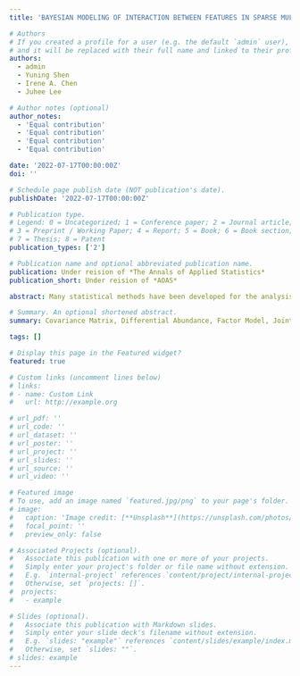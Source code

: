 ```yaml
---
title: 'BAYESIAN MODELING OF INTERACTION BETWEEN FEATURES IN SPARSE MULTIVARIATE COUNT DATA WITH APPLICATION TO MICROBIOME STUDY'

# Authors
# If you created a profile for a user (e.g. the default `admin` user), write the username (folder name) here
# and it will be replaced with their full name and linked to their profile.
authors:
  - admin
  - Yuning Shen 
  - Irene A. Chen
  - Juhee Lee

# Author notes (optional)
author_notes:
  - 'Equal contribution'
  - 'Equal contribution'
  - 'Equal contribution'
  - 'Equal contribution'

date: '2022-07-17T00:00:00Z'
doi: ''

# Schedule page publish date (NOT publication's date).
publishDate: '2022-07-17T00:00:00Z'

# Publication type.
# Legend: 0 = Uncategorized; 1 = Conference paper; 2 = Journal article;
# 3 = Preprint / Working Paper; 4 = Report; 5 = Book; 6 = Book section;
# 7 = Thesis; 8 = Patent
publication_types: ['2']

# Publication name and optional abbreviated publication name.
publication: Under reision of *The Annals of Applied Statistics*
publication_short: Under reision of *AOAS*

abstract: Many statistical methods have been developed for the analysis of microbial community profiles, but due to the complexity of typical microbiome measurements, inference of interactions between microbial features remains challenging. We develop a Bayesian zero-inflated rounded log-normal kernel method to model interaction between microbial features in a community using multivariate count data in the presence of covariates and excess zeros. The model carefully constructs the interaction structure by imposing joint sparsity on the covariance matrix of the kernel and obtains a reliable estimate of the structure with a small sample size. The model also includes zero inflation to account for excess zeros observed in data and infers differential abundance of microbial features associated with covariates through log-linear regression. We provide simulation studies and real data analysis examples to demonstrate the developed model.  Comparison of the model to a simpler model and popular alternatives in simulation studies shows that in addition to an added and important insight on the feature interaction, it yields superior parameter estimates and model fit in various settings. 

# Summary. An optional shortened abstract.
summary: Covariance Matrix, Differential Abundance, Factor Model, Joint Sparsity, Multivariate Count Data, Rounded Kernel Model, Zero Inflation.

tags: []

# Display this page in the Featured widget?
featured: true

# Custom links (uncomment lines below)
# links:
# - name: Custom Link
#   url: http://example.org

# url_pdf: ''
# url_code: ''
# url_dataset: ''
# url_poster: ''
# url_project: ''
# url_slides: ''
# url_source: ''
# url_video: ''

# Featured image
# To use, add an image named `featured.jpg/png` to your page's folder.
# image:
#   caption: 'Image credit: [**Unsplash**](https://unsplash.com/photos/pLCdAaMFLTE)'
#   focal_point: ''
#   preview_only: false

# Associated Projects (optional).
#   Associate this publication with one or more of your projects.
#   Simply enter your project's folder or file name without extension.
#   E.g. `internal-project` references `content/project/internal-project/index.md`.
#   Otherwise, set `projects: []`.
#  projects:
#   - example

# Slides (optional).
#   Associate this publication with Markdown slides.
#   Simply enter your slide deck's filename without extension.
#   E.g. `slides: "example"` references `content/slides/example/index.md`.
#   Otherwise, set `slides: ""`.
# slides: example
---
```

